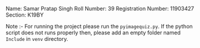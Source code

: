 Name: Samar Pratap Singh
Roll Number: 39
Registration Number: 11903427
Section: K19BY

Note :- For running the project please run the `pyimagequiz.py`. If the python script does not runs properly then, please add an empty folder named `Include` in `venv` directory.
